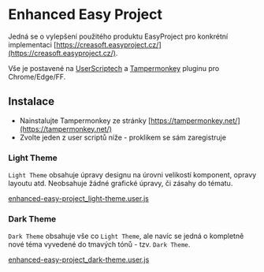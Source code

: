 # Enhanced Easy Project

Jedná se o vylepšení použitého produktu EasyProject pro konkrétní implementaci [https://creasoft.easyproject.cz/](https://creasoft.easyproject.cz/).

Vše je postavené na [UserScriptech](https://en.wikipedia.org/wiki/Userscript) a [Tampermonkey](https://tampermonkey.net/) pluginu pro Chrome/Edge/FF.

## Instalace

- Nainstalujte Tampermonkey ze stránky [https://tampermonkey.net/](https://tampermonkey.net/)
- Zvolte jeden z user scriptů níže - proklikem se sám zaregistruje

### Light Theme

`Light Theme` obsahuje úpravy designu na úrovni velikostí komponent, opravy layoutu atd. Neobsahuje žádné grafické úpravy, či zásahy do tématu.

[enhanced-easy-project_light-theme.user.js](https://github.com/RaptorCZ/enhanced-easy-project/raw/master/dist/enhanced-easy-project_light-theme.user.js)

### Dark Theme

`Dark Theme` obsahuje vše co `Light Theme`, ale navíc se jedná o kompletně nové téma vyvedené do tmavých tónů - tzv. `Dark Theme`.

[enhanced-easy-project_dark-theme.user.js](https://github.com/RaptorCZ/enhanced-easy-project/raw/master/dist/enhanced-easy-project_dark-theme.user.js)
